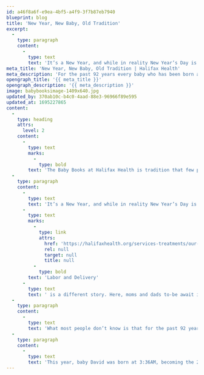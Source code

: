 ```yaml
---
id: a46f8a6f-e9ea-4bf5-a4f9-3f7b87eb7940
blueprint: blog
title: 'New Year, New Baby, Old Tradition'
excerpt:
  -
    type: paragraph
    content:
      -
        type: text
        text: 'It’s a New Year, and while in reality New Year’s Day is just another day, there’s something about 2021 that feels hopeful. Every New Year is met with a sense of optimism that this could be a year of greatness but even more so this year. Here at Halifax Health, New Year’s Day is just another day for some. T'
meta_title: 'New Year, New Baby, Old Tradition | Halifax Health'
meta_description: 'For the past 92 years every baby who has been born at Halifax Health has been hand written into our Halifax Health baby books.'
opengraph_title: '{{ meta_title }}'
opengraph_description: '{{ meta_description }}'
image: babybooksimage-1409x640.jpg
updated_by: 370ab10c-b4c0-4aad-88e3-96966f89e595
updated_at: 1695227865
content:
  -
    type: heading
    attrs:
      level: 2
    content:
      -
        type: text
        marks:
          -
            type: bold
        text: 'The Baby Books at Halifax Health is tradition that few people know about.'
  -
    type: paragraph
    content:
      -
        type: text
        text: 'It’s a New Year, and while in reality New Year’s Day is just another day, there’s something about 2021 that feels hopeful. Every New Year is met with a sense of optimism that this could be a year of greatness but even more so this year. Here at Halifax Health, New Year’s Day is just another day for some. The sick, the emergencies and the unexpected don’t take the holidays off. And while most patients dread the thought of being in the hospital during the holidays, '
      -
        type: text
        marks:
          -
            type: link
            attrs:
              href: 'https://halifaxhealth.org/services-treatments/our-services/womens-health/ob/'
              rel: null
              target: null
              title: null
          -
            type: bold
        text: 'Labor and Delivery'
      -
        type: text
        text: ' is a different story. Here, moms and dads to-be await in anxious anticipation for the arrival of their newest family member, and doctors and nurses look forward to seeing who will be the Halifax Health – New Year Baby. It’s a title that only 92 babies have had since Halifax Health opened its doors in 1928.'
  -
    type: paragraph
    content:
      -
        type: text
        text: 'What most people don’t know is that for the past 92 years every baby who has been born at Halifax Health has been hand written into our Halifax Health baby books. The oldest of the books are frayed and weathered, but they’re all full of the hand written names, dates, times and weight of every single baby born here. As you flip through pages and pages of names you can’t help but wonder about their stories. What life was like? Where they are now? Do they have children or grandchildren that are in some of these books? It’s history that’s been documented, not out of obligation, but out of tradition. They’re more than books full of names, they’re full of history for this community. Contained in these books are the names of family members, neighbors, and friends.'
  -
    type: paragraph
    content:
      -
        type: text
        text: 'This year, baby David was born at 3:36AM, becoming the 2021 Halifax Health – New Year Baby, and the first name to kick off the 2021 baby book. His page will fill up fast and so will the next one, and then the next, and when the year is over he’ll be the first of over 1,500 names. David will probably never know that here in the walls of Halifax Health, there’s a book with his name in it, hand written just like all the babies before and after him. For one year, he led the way for all the other babies born at Halifax Health.'
---
```

